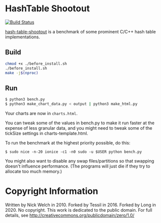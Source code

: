 # HashTable Shootout

[![Build Status](https://travis-ci.org/long-gong/hash-table-shootout.svg?branch=master)](https://travis-ci.org/long-gong/hash-table-shootout)

[hash-table-shootout](https://github.com/long-gong/hash-table-shootout) is a benchmark of some prominent C/C++ hash table implementations.

## Build

```bash
chmod +x ./before_install.sh
./before_install.sh
make -j$(nproc)
```

## Run

```bash
$ python3 bench.py
$ python3 make_chart_data.py < output | python3 make_html.py
```

Your charts are now in `charts.html`.

You can tweak some of the values in bench.py to make it run faster at the
expense of less granular data, and you might need to tweak some of the tickSize
settings in charts-template.html.

To run the benchmark at the highest priority possible, do this:

    $ sudo nice -n-20 ionice -c1 -n0 sudo -u $USER python bench.py

You might also want to disable any swap files/partitions so that swapping
doesn't influence performance.  (The programs will just die if they try to
allocate too much memory.)


Copyright Information
=====================

Written by Nick Welch in 2010.
Forked by Tessil in 2016.
Forked by Long in 2020.
No copyright.  This work is dedicated to the public domain.
For full details, see http://creativecommons.org/publicdomain/zero/1.0/
